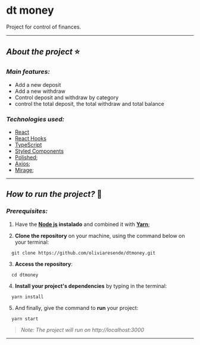 # dt money

Project for control of finances.

****
## *About the project* ⭐️
### *Main features:*

- Add a new deposit
- Add a new withdraw
- Control deposit and withdraw by category
- control the total deposit, the total withdraw and total balance

### *Technologies used:*

- [React](https://pt-br.reactjs.org/)
- [React Hooks](https://pt-br.reactjs.org/docs/hooks-intro.html)
- [TypeScript](https://www.typescriptlang.org/)
- [Styled Components](https://styled-components.com/)
- [Polished](https://polished.js.org/);
- [Axios](https://github.com/axios/axios/);
- [Mirage](https://miragejs.com/tutorial/intro/);

****
## *How to run the project?* 🚀
###  *Prerequisites:*
1. Have the **[Node js](https://nodejs.org/en/) instalado** and combined it with **[Yarn](https://yarnpkg.com/)**;

2. **Clone the repository** on your machine, using the command below on your terminal:

```
  git clone https://github.com/oliviaresende/dtmoney.git
```

3. **Access the repository**:

```
  cd dtmoney
```

4. **Install your project's dependencies** by typing in the terminal:

```
  yarn install
```

5. And finally, give the command to **run** your project:

```
  yarn start
```

 > *Note: The project will run on http://localhost:3000*

 ****
